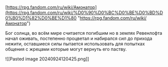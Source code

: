 [https://rpg.fandom.com/ru/wiki/Амонатор](https://rpg.fandom.com/ru/wiki/%D0%90%D0%BC%D0%BE%D0%BD%D0%B0%D1%82%D0%BE%D1%80 "https://rpg.fandom.com/ru/wiki/Амонатор")

Бог солнца, во всём мире считается погибшим но в землях Ревенлофта начал оживать, постепенно процветал и набирался сил до прихода нежити, оставшиеся силы пытается использовать для попытках общения с жрецами которые могут вернуть его паству.

![[Pasted image 20240924120425.png]]
